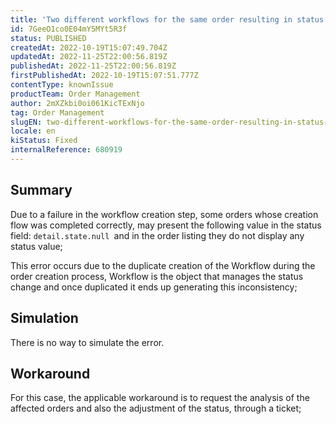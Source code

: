 ```yaml
---
title: 'Two different workflows for the same order resulting in status: detail.state.null'
id: 7GeeO1co0E04mY5MYt5R3f
status: PUBLISHED
createdAt: 2022-10-19T15:07:49.704Z
updatedAt: 2022-11-25T22:00:56.819Z
publishedAt: 2022-11-25T22:00:56.819Z
firstPublishedAt: 2022-10-19T15:07:51.777Z
contentType: knownIssue
productTeam: Order Management
author: 2mXZkbi0oi061KicTExNjo
tag: Order Management
slugEN: two-different-workflows-for-the-same-order-resulting-in-status-detailstatenull
locale: en
kiStatus: Fixed
internalReference: 680919
---
```


## Summary


Due to a failure in the workflow creation step, some orders whose creation flow was completed correctly, may present the following value in the status field: `detail.state.null `and in the order listing they do not display any status value;

This error occurs due to the duplicate creation of the Workflow during the order creation process, Workflow is the object that manages the status change and once duplicated it ends up generating this inconsistency;



## Simulation


There is no way to simulate the error.




## Workaround


For this case, the applicable workaround is to request the analysis of the affected orders and also the adjustment of the status, through a ticket;

